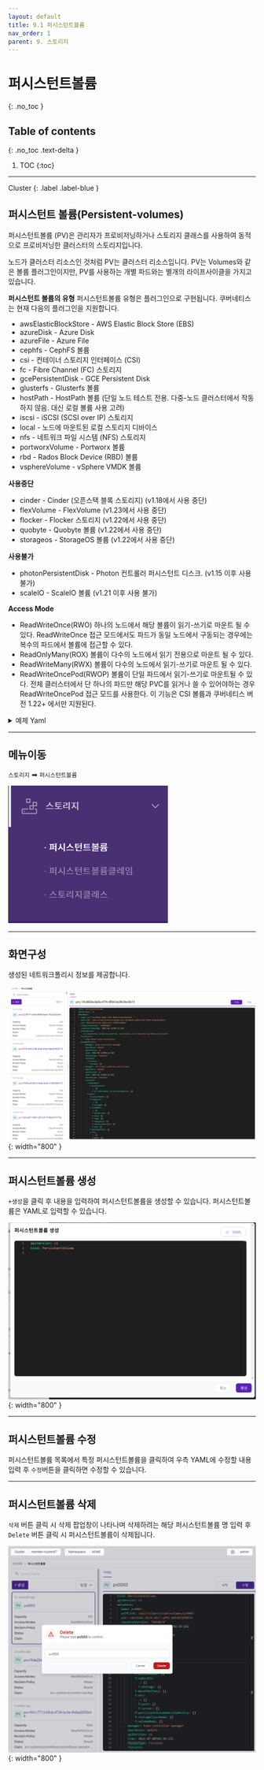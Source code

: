 ```yaml
---
layout: default
title: 9.1 퍼시스턴트볼륨
nav_order: 1
parent: 9. 스토리지
---
```


# 퍼시스턴트볼륨
{: .no_toc }

## Table of contents
{: .no_toc .text-delta }

1. TOC
{:toc}

---

<div class="code-example" markdown="1">
Cluster
{: .label .label-blue }
</div>


## 퍼시스턴트 볼륨(Persistent-volumes)

퍼시스턴트볼륨 (PV)은 관리자가 프로비저닝하거나 스토리지 클래스를 사용하여 동적으로 프로비저닝한 클러스터의 스토리지입니다. 

노드가 클러스터 리소스인 것처럼 PV는 클러스터 리소스입니다. PV는 Volumes와 같은 볼륨 플러그인이지만, PV를 사용하는 개별 파드와는 별개의 라이프사이클을 가지고 있습니다. 

**퍼시스턴트 볼륨의 유형**
퍼시스턴트볼륨 유형은 플러그인으로 구현됩니다. 쿠버네티스는 현재 다음의 플러그인을 지원합니다.

- awsElasticBlockStore - AWS Elastic Block Store (EBS)
- azureDisk - Azure Disk
- azureFile - Azure File
- cephfs - CephFS 볼륨
- csi - 컨테이너 스토리지 인터페이스 (CSI)
- fc - Fibre Channel (FC) 스토리지
- gcePersistentDisk - GCE Persistent Disk
- glusterfs - Glusterfs 볼륨
- hostPath - HostPath 볼륨 (단일 노드 테스트 전용. 다중-노드 클러스터에서 작동하지 않음. 대신 로컬 볼륨 사용 고려)
- iscsi - iSCSI (SCSI over IP) 스토리지
- local - 노드에 마운트된 로컬 스토리지 디바이스
- nfs - 네트워크 파일 시스템 (NFS) 스토리지
- portworxVolume - Portworx 볼륨
- rbd - Rados Block Device (RBD) 볼륨
- vsphereVolume - vSphere VMDK 볼륨

**사용중단**

- cinder - Cinder (오픈스택 블록 스토리지) (v1.18에서 사용 중단)
- flexVolume - FlexVolume (v1.23에서 사용 중단)
- flocker - Flocker 스토리지 (v1.22에서 사용 중단)
- quobyte - Quobyte 볼륨 (v1.22에서 사용 중단)
- storageos - StorageOS 볼륨 (v1.22에서 사용 중단)

**사용불가**

- photonPersistentDisk - Photon 컨트롤러 퍼시스턴트 디스크. (v1.15 이후 사용 불가)
- scaleIO - ScaleIO 볼륨 (v1.21 이후 사용 불가)


**Access Mode**

- ReadWriteOnce(RWO) 
하나의 노드에서 해당 볼륨이 읽기-쓰기로 마운트 될 수 있다. ReadWriteOnce 접근 모드에서도 파드가 동일 노드에서 구동되는 경우에는 복수의 파드에서 볼륨에 접근할 수 있다.
- ReadOnlyMany(ROX)
볼륨이 다수의 노드에서 읽기 전용으로 마운트 될 수 있다.
- ReadWriteMany(RWX) 
볼륨이 다수의 노드에서 읽기-쓰기로 마운트 될 수 있다.
- ReadWriteOncePod(RWOP)
볼륨이 단일 파드에서 읽기-쓰기로 마운트될 수 있다. 전체 클러스터에서 단 하나의 파드만 해당 PVC를 읽거나 쓸 수 있어야하는 경우 ReadWriteOncePod 접근 모드를 사용한다. 이 기능은 CSI 볼륨과 쿠버네티스 버전 1.22+ 에서만 지원된다.


<details>
<summary>예제 Yaml</summary>
  
{% highlight yaml %}
apiVersion: v1
kind: PersistentVolume
metadata:
  name: foo-pv
spec:
  storageClassName: ""
  claimRef:
    name: foo-pvc
    namespace: foo
  ...
{% endhighlight %}
   
</details>


---

## 메뉴이동
`스토리지` ➡ `퍼시스턴트볼륨`

![storage-001.png](/assets/images/storage/storage-001.png)

---

## 화면구성
생성된 네트워크폴리시 정보를 제공합니다.

![storage-004.png](/assets/images/storage/storage-004.png){: width="800" }

---

## 퍼시스턴트볼륨 생성
`+생성`을 클릭 후 내용을 입력하여 퍼시스턴트볼륨을 생성할 수 있습니다. 퍼시스턴트볼륨은 YAML로 입력할 수 있습니다.

![storage-005.png](/assets/images/storage/storage-005.png){: width="800" }

---

## 퍼시스턴트볼륨 수정
퍼시스턴트볼륨 목록에서 특정 퍼시스턴트볼륨을 클릭하여 우측 YAML에 수정할 내용 입력 후 `수정`버튼을 클릭하면 수정할 수 있습니다.

---

## 퍼시스턴트볼륨 삭제
`삭제` 버튼 클릭 시 삭제 팝업창이 나타나며 삭제하려는 해당 퍼시스턴트볼륨 명 입력 후 `Delete` 버튼 클릭 시 퍼시스턴트볼륨이 삭제됩니다.

![pv-delete.png](/assets/images/storage/pv-delete.png){: width="800" }